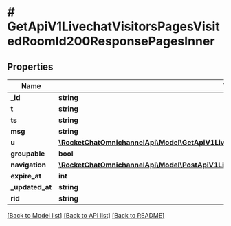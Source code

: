 # # GetApiV1LivechatVisitorsPagesVisitedRoomId200ResponsePagesInner

## Properties

Name | Type | Description | Notes
------------ | ------------- | ------------- | -------------
**_id** | **string** |  | [optional]
**t** | **string** |  | [optional]
**ts** | **string** |  | [optional]
**msg** | **string** |  | [optional]
**u** | [**\RocketChatOmnichannelApi\Model\GetApiV1LivechatRooms200ResponseRoomsInnerLastMessageU**](GetApiV1LivechatRooms200ResponseRoomsInnerLastMessageU.md) |  | [optional]
**groupable** | **bool** |  | [optional]
**navigation** | [**\RocketChatOmnichannelApi\Model\PostApiV1LivechatPageVisited200ResponsePageNavigation**](PostApiV1LivechatPageVisited200ResponsePageNavigation.md) |  | [optional]
**expire_at** | **int** |  | [optional]
**_updated_at** | **string** |  | [optional]
**rid** | **string** |  | [optional]

[[Back to Model list]](../../README.md#models) [[Back to API list]](../../README.md#endpoints) [[Back to README]](../../README.md)
